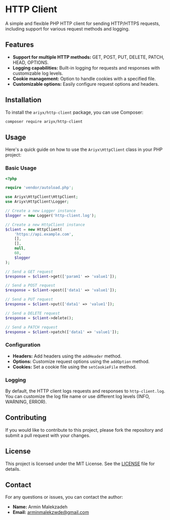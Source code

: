 # HTTP Client

A simple and flexible PHP HTTP client for sending HTTP/HTTPS requests, including support for various request methods and logging.

## Features

- **Support for multiple HTTP methods:** GET, POST, PUT, DELETE, PATCH, HEAD, OPTIONS.
- **Logging capabilities:** Built-in logging for requests and responses with customizable log levels.
- **Cookie management:** Option to handle cookies with a specified file.
- **Customizable options:** Easily configure request options and headers.

## Installation

To install the `ariyx/http-client` package, you can use Composer:

```bash
composer require ariyx/http-client
```

## Usage

Here's a quick guide on how to use the `Ariyx\HttpClient` class in your PHP project:

### Basic Usage

```php
<?php

require 'vendor/autoload.php';

use Ariyx\HttpClient\HttpClient;
use Ariyx\HttpClient\Logger;

// Create a new Logger instance
$logger = new Logger('http-client.log');

// Create a new HttpClient instance
$client = new HttpClient(
    'https://api.example.com',
    [],
    [],
    null,
    60,
    $logger
);

// Send a GET request
$response = $client->get(['param1' => 'value1']);

// Send a POST request
$response = $client->post(['data1' => 'value1']);

// Send a PUT request
$response = $client->put(['data1' => 'value1']);

// Send a DELETE request
$response = $client->delete();

// Send a PATCH request
$response = $client->patch(['data1' => 'value1']);
```

### Configuration

- **Headers:** Add headers using the `addHeader` method.
- **Options:** Customize request options using the `addOption` method.
- **Cookies:** Set a cookie file using the `setCookieFile` method.

### Logging

By default, the HTTP client logs requests and responses to `http-client.log`. You can customize the log file name or use different log levels (INFO, WARNING, ERROR).

## Contributing

If you would like to contribute to this project, please fork the repository and submit a pull request with your changes.

## License

This project is licensed under the MIT License. See the [LICENSE](LICENSE) file for details.

## Contact

For any questions or issues, you can contact the author:

- **Name:** Armin Malekzadeh
- **Email:** arminmalekzwde@gmail.com
